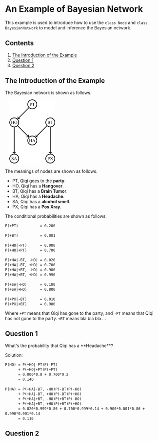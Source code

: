 # An Example of Bayesian Network
This example is used to introduce how to use the `class Node` and `class BayesianNetwork` to model and inference the Bayesian network.

## Contents
1. [The Introduction of the Example](#Introduction)
2. [Question 1](#Question1)
3. [Question 2](#Question2)

<h2 id="Introduction">The Introduction of the Example</h2>
The Bayesian network is shown as follows.  

&#8194;&#8194;<img src="/README/BayesianNetwork.png" width = "150" alt="Bayesian Network" />

The meanings of nodes are shown as follows.

* PT, Qiqi goes to the **party**.
* HO, Qiqi has a **Hangover**.
* BT, Qiqi has a **Brain Tumor**.
* HA, Qiqi has a **Headache**.
* SA, Qiqi has a **alcohol smell**.
* PX, Qiqi has a **Pos Xray**.

The conditional probabilities are shown as follows.  

	P(+PT)          = 0.200

	P(+BT)          = 0.001
 
	P(+HO|-PT)      = 0.000 
	P(+HO|+PT)      = 0.700 

	P(+HA|-BT, -HO) = 0.020
	P(+HA|-BT, +HO) = 0.700
	P(+HA|+BT, -HO) = 0.900
	P(+HA|+BT, +HO) = 0.990

	P(+SA|-HO)      = 0.100
	P(+SA|+HO)      = 0.800

	P(+PX|-BT)      = 0.010
	P(+PX|+BT)      = 0.980

Where `+PT` means that Qiqi has gone to the party, and `-PT` means that Qiqi has not gone to the party. `+BT` means bla bla bla ...

<h2 id="Question1">Question 1</h2>
What's the probability that Qiqi has a **Headache**?  

Solution:

	P(HO) = P(+HO|-PT)P(-PT)
		  + P(+HO|+PT)P(+PT)
		  = 0.000*0.8 + 0.700*0.2
		  = 0.140

	P(HA) = P(+HA|-BT, -HO)P(-BT)P(-HO)
	      + P(+HA|-BT, +HO)P(-BT)P(+HO)
    	  + P(+HA|+BT, -HO)P(+BT)P(-HO)
		  + P(+HA|+BT, +HO)P(+BT)P(+HO)
		  = 0.020*0.999*0.86 + 0.700*0.999*0.14 + 0.900*0.001*0.86 + 0.990*0.001*0.14
		  = 0.116

<h2 id="Question2">Question 2</h2>

